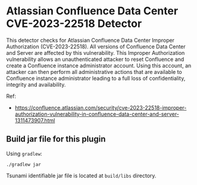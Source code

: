 # Atlassian Confluence Data Center CVE-2023-22518 Detector

This detector checks for Atlassian Confluence Data Center Improper Authorization
(CVE-2023-22518). All versions of Confluence Data Center and Server are affected
by this vulnerability. This Improper Authorization vulnerability allows an
unauthenticated attacker to reset Confluence and create a Confluence instance
administrator account. Using this account, an attacker can then perform all
administrative actions that are available to Confluence instance administrator
leading to a full loss of confidentiality, integrity and availability.

Ref:

-   https://confluence.atlassian.com/security/cve-2023-22518-improper-authorization-vulnerability-in-confluence-data-center-and-server-1311473907.html

## Build jar file for this plugin

Using `gradlew`:

```shell
./gradlew jar
```

Tsunami identifiable jar file is located at `build/libs` directory.
